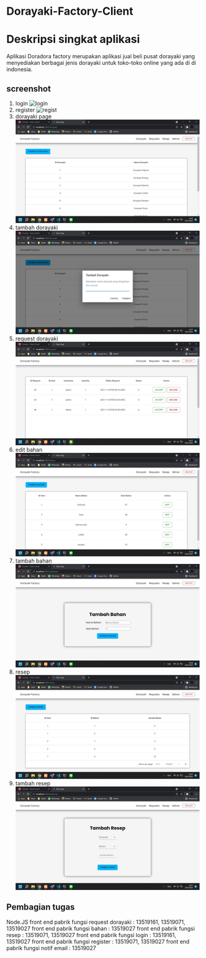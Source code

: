 # Dorayaki-Factory-Client

# Deskripsi singkat aplikasi
Aplikasi Doradora factory merupakan aplikasi jual beli pusat dorayaki yang menyediakan berbagai jenis dorayaki untuk toko-toko online yang ada di di indonesia.

## screenshot
1. login
![login](./SS/login.jpg)
1. register
![regist](./SS/register.jpg)
1. dorayaki page
![dora](./SS/Dorayakipage.jpg)
1. tambah dorayaki
![tambah](./SS/tambahdora.jpg)
1. request dorayaki
![req](./SS/reqdora.jpg)
1. edit bahan
![edit](./SS/editbahan.jpg)
1. tambah bahan
![tambah](./SS/tambahbahan.jpg)
1. resep
![bahan](./SS/bahan.jpg)
1. tambah resep
![tam](./SS/tambahresep.jpg)

## Pembagian tugas

Node.JS
front end pabrik fungsi request dorayaki : 13519161, 13519071, 13519027
front end pabrik fungsi bahan : 13519027
front end pabrik fungsi resep : 13519071, 13519027
front end pabrik fungsi login : 13519161, 13519027
front end pabrik fungsi register : 13519071, 13519027
front end pabrik fungsi notif email : 13519027
